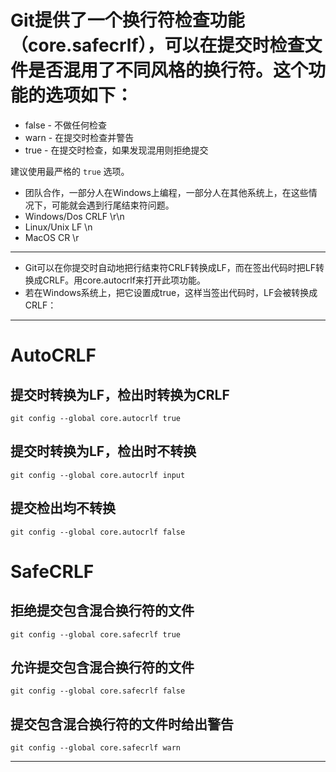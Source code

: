 # Git提供了一个换行符检查功能（core.safecrlf），可以在提交时检查文件是否混用了不同风格的换行符。这个功能的选项如下：

* false - 不做任何检查
* warn - 在提交时检查并警告
* true - 在提交时检查，如果发现混用则拒绝提交

建议使用最严格的 `true` 选项。

* 团队合作，一部分人在Windows上编程，一部分人在其他系统上，在这些情况下，可能就会遇到行尾结束符问题。
* Windows/Dos CRLF \r\n
* Linux/Unix LF \n
* MacOS CR \r

---

* Git可以在你提交时自动地把行结束符CRLF转换成LF，而在签出代码时把LF转换成CRLF。用core.autocrlf来打开此项功能。
* 若在Windows系统上，把它设置成true，这样当签出代码时，LF会被转换成CRLF：

---

# AutoCRLF
## 提交时转换为LF，检出时转换为CRLF
`git config --global core.autocrlf true`

## 提交时转换为LF，检出时不转换
`git config --global core.autocrlf input`

## 提交检出均不转换
`git config --global core.autocrlf false`
# SafeCRLF

## 拒绝提交包含混合换行符的文件
`git config --global core.safecrlf true`

## 允许提交包含混合换行符的文件
`git config --global core.safecrlf false`

## 提交包含混合换行符的文件时给出警告
`git config --global core.safecrlf warn`

---

